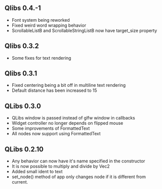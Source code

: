 ## Qlibs 0.4.-1
 - Font system being reworked
 - Fixed weird word wrapping behavior
 - ScrollableListB and ScrollableStringListB now have target_size property

## Qlibs 0.3.2
 - Some fixes for text rendering

## Qlibs 0.3.1
 - Fixed centering being a bit off in multiline text rendering
 - Default distance has been increased to 15

## QLibs 0.3.0
 - QLibs window is passed instead of glfw window in callbacks
 - Widget controller no longer depends on flipped mouse
 - Some improvements of FormattedText
 - All nodes now support using FormattedText

## QLibs 0.2.10
 - Any behavior can now have it's name specified in the constructor
 - It is now possible to multiply and divide by Vec2
 - Added small ident to text
 - set_node() method of app only changes node if it is different from current.
 
